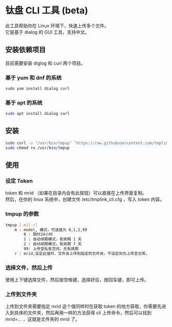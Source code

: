 # 钛盘 CLI 工具 (beta)
此工具帮助你在 Linux 环境下，快速上传多个文件。  
它是基于 dialog 的 GUI 工具，支持中文。

## 安装依赖项目
目前需要安装 diglog 和 curl 两个项目。 

### 基于 yum 和 dnf 的系统
```bash
sudo yum install dialog curl
```

### 基于 apt 的系统
```bash
sudo apt install dialog curl
```

## 安装
```bash
sudo curl -o "/usr/bin/tmpup" "https://raw.githubusercontent.com/tmplink/tmplink_cli/main/src/tmpup_cn.sh"
sudo chmod +x /usr/bin/tmpup
```

## 使用
### 设定 Token
token 和 mrid （如果在目录内会有此按钮）可以直接在上传界面复制。  
然后，在你的 linux 系统中，创建文件 /etc/tmplink_cli.cfg ，写入 token 内容。

### tmpup 的参数
```bash
tmpup [-m][-r]
    m : model, 模式，可选值为 0,1,2,99
        0 : 限时24小时
        1 : 自动续期模式，有效期 1 天
        2 : 自动续期模式，有效期 7 天
        99: 上传至私有空间，无有效期
    r : mrid,设定此值时，文件会上传到指定的文件夹，不设定则为上传至仓库。
```

### 选择文件，然后上传
使用上下键选择文件，然后按空格键，选择好后，按回车键，即可上传。

### 上传到文件夹
上传到文件夹需要指定 mrid 这个值同样时在获取 token 的地方获取，你需要先进入到具体的文件夹，然后再用一样的方法获得 cli 上传命令，然后可以找到 mrid=... ，这就是文件夹的 mrid 了。
